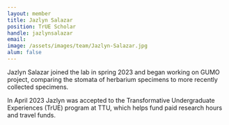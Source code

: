 ```yaml
---
layout: member
title: Jazlyn Salazar
position: TrUE Scholar
handle: jazlynsalazar
email: 
image: /assets/images/team/Jazlyn-Salazar.jpg
alum: false
---
```


Jazlyn Salazar joined the lab in spring 2023 and began working on GUMO project, comparing the stomata of herbarium specimens to more recently collected specimens.

In April 2023 Jazlyn was accepted to the Transformative Undergraduate Experiences (TrUE) program at TTU, which helps fund paid research hours and travel funds. 


